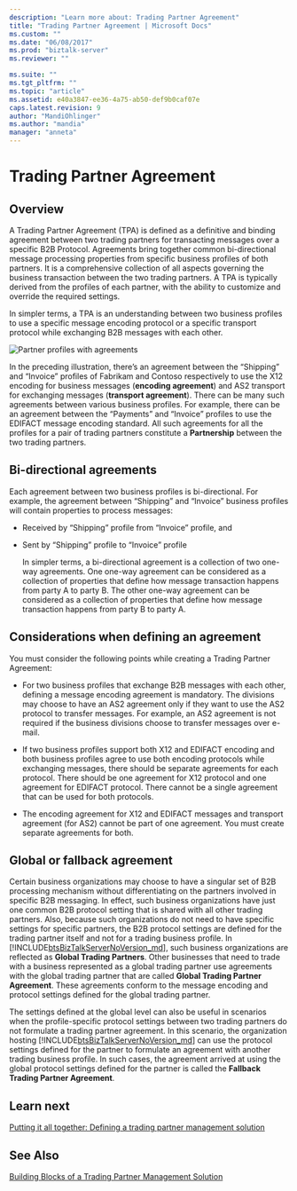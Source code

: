 ```yaml
---
description: "Learn more about: Trading Partner Agreement"
title: "Trading Partner Agreement | Microsoft Docs"
ms.custom: ""
ms.date: "06/08/2017"
ms.prod: "biztalk-server"
ms.reviewer: ""

ms.suite: ""
ms.tgt_pltfrm: ""
ms.topic: "article"
ms.assetid: e40a3847-ee36-4a75-ab50-def9b0caf07e
caps.latest.revision: 9
author: "MandiOhlinger"
ms.author: "mandia"
manager: "anneta"
---
```

# Trading Partner Agreement
## Overview
A Trading Partner Agreement (TPA) is defined as a definitive and binding agreement between two trading partners for transacting messages over a specific B2B Protocol. Agreements bring together common bi-directional message processing properties from specific business profiles of both partners. It is a comprehensive collection of all aspects governing the business transaction between the two trading partners. A TPA is typically derived from the profiles of each partner, with the ability to customize and override the required settings.  
  
 In simpler terms, a TPA is an understanding between two business profiles to use a specific message encoding protocol or a specific transport protocol while exchanging B2B messages with each other.  
  
 ![Partner profiles with agreements](../core/media/tradingpartneragreement.gif "TradingPartnerAgreement")  
  
 In the preceding illustration, there’s an agreement between the “Shipping” and “Invoice” profiles of Fabrikam and Contoso respectively to use the X12 encoding for business messages (**encoding agreement**) and AS2 transport for exchanging messages (**transport agreement**). There can be many such agreements between various business profiles. For example, there can be an agreement between the “Payments” and “Invoice” profiles to use the EDIFACT message encoding standard. All such agreements for all the profiles for a pair of trading partners constitute a **Partnership** between the two trading partners.  
  
## Bi-directional agreements  
 Each agreement between two business profiles is bi-directional. For example, the agreement between “Shipping” and “Invoice” business profiles will contain properties to process messages:  
  
- Received by “Shipping” profile from “Invoice” profile, and  
  
- Sent by “Shipping” profile to “Invoice” profile  
  
  In simpler terms, a bi-directional agreement is a collection of two one-way agreements. One one-way agreement can be considered as a collection of properties that define how message transaction happens from party A to party B. The other one-way agreement can be considered as a collection of properties that define how message transaction happens from party B to party A.  
  
## Considerations when defining an agreement  
 You must consider the following points while creating a Trading Partner Agreement:  
  
-   For two business profiles that exchange B2B messages with each other, defining a message encoding agreement is mandatory. The divisions may choose to have an AS2 agreement only if they want to use the AS2 protocol to transfer messages. For example, an AS2 agreement is not required if the business divisions choose to transfer messages over e-mail.  
  
-   If two business profiles support both X12 and EDIFACT encoding and both business profiles agree to use both encoding protocols while exchanging messages, there should be separate agreements for each protocol. There should be one agreement for X12 protocol and one agreement for EDIFACT protocol. There cannot be a single agreement that can be used for both protocols.  
  
-   The encoding agreement for X12 and EDIFACT messages and transport agreement (for AS2) cannot be part of one agreement. You must create separate agreements for both.  
  
## Global or fallback agreement  
 Certain business organizations may choose to have a singular set of B2B processing mechanism without differentiating on the partners involved in specific B2B messaging. In effect, such business organizations have just one common B2B protocol setting that is shared with all other trading partners. Also, because such organizations do not need to have specific settings for specific partners, the B2B protocol settings are defined for the trading partner itself and not for a trading business profile. In [!INCLUDE[btsBizTalkServerNoVersion_md](../includes/btsbiztalkservernoversion-md.md)], such business organizations are reflected as **Global Trading Partners**. Other businesses that need to trade with a business represented as a global trading partner use agreements with the global trading partner that are called **Global Trading Partner Agreement**. These agreements conform to the message encoding and protocol settings defined for the global trading partner.  
  
 The settings defined at the global level can also be useful in scenarios when the profile-specific protocol settings between two trading partners do not formulate a trading partner agreement. In this scenario, the organization hosting [!INCLUDE[btsBizTalkServerNoVersion_md](../includes/btsbiztalkservernoversion-md.md)] can use the protocol settings defined for the partner to formulate an agreement with another trading business profile. In such cases, the agreement arrived at using the global protocol settings defined for the partner is called the **Fallback Trading Partner Agreement**.  

## Learn next

[Putting it all together: Defining a trading partner management solution](../core/putting-it-all-together-defining-a-trading-partner-management-solution.md)
  
## See Also  
 [Building Blocks of a Trading Partner Management Solution](../core/building-blocks-of-a-trading-partner-management-solution.md)
